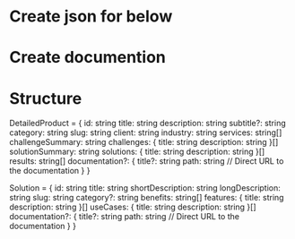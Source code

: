 # Create json for below

# Create documention

# Structure

DetailedProduct = {
id: string
title: string
description: string
subtitle?: string
category: string
slug: string
client: string
industry: string
services: string[]
challengeSummary: string
challenges: {
title: string
description: string
}[]
solutionSummary: string
solutions: {
title: string
description: string
}[]
results: string[]
documentation?: {
title?: string
path: string // Direct URL to the documentation
}
}

Solution = {
id: string
title: string
shortDescription: string
longDescription: string
slug: string
category?: string
benefits: string[]
features: {
title: string
description: string
}[]
useCases: {
title: string
description: string
}[]
documentation?: {
title?: string
path: string // Direct URL to the documentation
}
}
